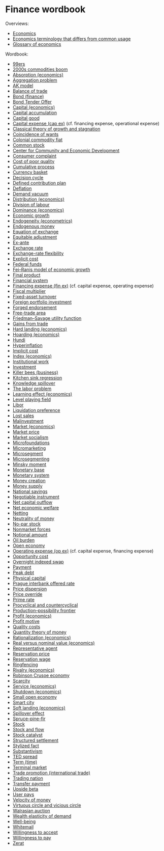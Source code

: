 # Finance wordbook

Overviews:
* <a href="/wiki/Economics" title="Economics">Economics</a>
* <a href="/wiki/Economics_terminology_that_differs_from_common_usage" title="Economics terminology that differs from common usage">Economics terminology that differs from common usage</a>
* <a href="/wiki/Glossary_of_economics" title="Glossary of economics">Glossary of economics</a>

Wordbook:
* [99ers](https://wikipedia.org/wiki/99ers)
* [2000s commodities boom](https://wikipedia.org/wiki/2000s_commodities_boom)
* [Absorption (economics)](https://wikipedia.org/wiki/Absorption_(economics))
* [Aggregation problem](https://wikipedia.org/wiki/Aggregation_problem)
* [AK model](https://wikipedia.org/wiki/AK_model)
* [Balance of trade](https://wikipedia.org/wiki/Balance_of_trade)
* [Bond (finance)](https://wikipedia.org/wiki/Bond_(finance))
* [Bond Tender Offer](https://wikipedia.org/wiki/Bond_Tender_Offer)
* [Capital (economics)](https://wikipedia.org/wiki/Capital_(economics))
* [Capital accumulation](https://wikipedia.org/wiki/Capital_accumulation)
* [Capital good](https://wikipedia.org/wiki/Capital_good)
* [Capital expense (cap ex)](https://wikipedia.org/wiki/Capital_expenditure) (cf. financing expense, operational expense)
* [Classical theory of growth and stagnation](https://wikipedia.org/wiki/Classical_theory_of_growth_and_stagnation)
* [Coincidence of wants](https://wikipedia.org/wiki/Coincidence_of_wants)
* [Colonial commodity fiat](https://wikipedia.org/wiki/Colonial_commodity_fiat)
* [Common stock](https://wikipedia.org/wiki/Common_stock)
* [Center for Community and Economic Development](https://wikipedia.org/wiki/Center_for_Community_and_Economic_Development)
* [Consumer complaint](https://wikipedia.org/wiki/Consumer_complaint)
* [Cost of poor quality](https://wikipedia.org/wiki/Cost_of_poor_quality)
* [Cumulative process](https://wikipedia.org/wiki/Cumulative_process)
* [Currency basket](https://wikipedia.org/wiki/Currency_basket)
* [Decision cycle](https://wikipedia.org/wiki/Decision_cycle)
* [Defined contribution plan](https://wikipedia.org/wiki/Defined_contribution_plan)
* [Deflation](https://wikipedia.org/wiki/Deflation)
* [Demand vacuum](https://wikipedia.org/wiki/Demand_vacuum)
* [Distribution (economics)](https://wikipedia.org/wiki/Distribution_(economics))
* [Division of labour](https://wikipedia.org/wiki/Division_of_labour)
* [Dominance (economics)](https://wikipedia.org/wiki/Dominance_(economics))
* [Economic growth](https://wikipedia.org/wiki/Economic_growth)
* [Endogeneity (econometrics)](https://wikipedia.org/wiki/Endogeneity_(econometrics))
* [Endogenous money](https://wikipedia.org/wiki/Endogenous_money)
* [Equation of exchange](https://wikipedia.org/wiki/Equation_of_exchange)
* [Equitable adjustment](https://wikipedia.org/wiki/Equitable_adjustment)
* [Ex-ante](https://wikipedia.org/wiki/Ex-ante)
* [Exchange rate](https://wikipedia.org/wiki/Exchange_rate)
* [Exchange-rate flexibility](https://wikipedia.org/wiki/Exchange-rate_flexibility)
* [Explicit cost](https://wikipedia.org/wiki/Explicit_cost)
* [Federal funds](https://wikipedia.org/wiki/Federal_funds)
* [Fei–Ranis model of economic growth](https://wikipedia.org/wiki/Fei%E2%80%93Ranis_model_of_economic_growth)
* [Final product](https://wikipedia.org/wiki/Final_product)
* [Financial system](https://wikipedia.org/wiki/Financial_system)
* [Financing expense (fin ex)](https://wikipedia.org/wiki/Corporate_finance) (cf. capital expense, operating expense)
* [Fiscal multiplier](https://wikipedia.org/wiki/Fiscal_multiplier)
* [Fixed-asset turnover](https://wikipedia.org/wiki/Fixed-asset_turnover)
* [Foreign portfolio investment](https://wikipedia.org/wiki/Foreign_portfolio_investment)
* [Forged endorsement](https://wikipedia.org/wiki/Forged_endorsement)
* [Free-trade area](https://wikipedia.org/wiki/Free-trade_area)
* [Friedman–Savage utility function](https://wikipedia.org/wiki/Friedman%E2%80%93Savage_utility_function)
* [Gains from trade](https://wikipedia.org/wiki/Gains_from_trade)
* [Hard landing (economics)](https://wikipedia.org/wiki/Hard_landing_(economics))
* [Hoarding (economics)](https://wikipedia.org/wiki/Hoarding_(economics))
* [Hundi](https://wikipedia.org/wiki/Hundi)
* [Hyperinflation](https://wikipedia.org/wiki/Hyperinflation)
* [Implicit cost](https://wikipedia.org/wiki/Implicit_cost)
* [Index (economics)](https://wikipedia.org/wiki/Index_(economics))
* [Institutional work](https://wikipedia.org/wiki/Institutional_work)
* [Investment](https://wikipedia.org/wiki/Investment)
* [Killer bees (business)](https://wikipedia.org/wiki/Killer_bees_(business))
* [Kitchen sink regression](https://wikipedia.org/wiki/Kitchen_sink_regression)
* [Knowledge spillover](https://wikipedia.org/wiki/Knowledge_spillover)
* [The labor problem](https://wikipedia.org/wiki/The_labor_problem)
* [Learning effect (economics)](https://wikipedia.org/wiki/Learning_effect_(economics))
* [Level playing field](https://wikipedia.org/wiki/Level_playing_field)
* [Libor](https://wikipedia.org/wiki/Libor)
* [Liquidation preference](https://wikipedia.org/wiki/Liquidation_preference)
* [Lost sales](https://wikipedia.org/wiki/Lost_sales)
* [Malinvestment](https://wikipedia.org/wiki/Malinvestment)
* [Market (economics)](https://wikipedia.org/wiki/Market_(economics))
* [Market price](https://wikipedia.org/wiki/Market_price)
* [Market socialism](https://wikipedia.org/wiki/Market_socialism)
* [Microfoundations](https://wikipedia.org/wiki/Microfoundations)
* [Micromarketing](https://wikipedia.org/wiki/Micromarketing)
* [Microsegment](https://wikipedia.org/wiki/Microsegment)
* [Microsegmenting](https://wikipedia.org/wiki/Microsegmenting)
* [Minsky moment](https://wikipedia.org/wiki/Minsky_moment)
* [Monetary base](https://wikipedia.org/wiki/Monetary_base)
* [Monetary system](https://wikipedia.org/wiki/Monetary_system)
* [Money creation](https://wikipedia.org/wiki/Money_creation)
* [Money supply](https://wikipedia.org/wiki/Money_supply)
* [National savings](https://wikipedia.org/wiki/National_savings)
* [Negotiable instrument](https://wikipedia.org/wiki/Negotiable_instrument)
* [Net capital outflow](https://wikipedia.org/wiki/Net_capital_outflow)
* [Net economic welfare](https://wikipedia.org/wiki/Net_economic_welfare)
* [Netting](https://wikipedia.org/wiki/Netting)
* [Neutrality of money](https://wikipedia.org/wiki/Neutrality_of_money)
* [No-par stock](https://wikipedia.org/wiki/No-par_stock)
* [Nonmarket forces](https://wikipedia.org/wiki/Nonmarket_forces)
* [Notional amount](https://wikipedia.org/wiki/Notional_amount)
* [Oil burden](https://wikipedia.org/wiki/Oil_burden)
* [Open economy](https://wikipedia.org/wiki/Open_economy)
* [Operating expense (op ex)](https://wikipedia.org/wiki/Operating_expense) (cf. capital expense, financing expense)
* [Opportunity cost](https://wikipedia.org/wiki/Opportunity_cost)
* [Overnight indexed swap](https://wikipedia.org/wiki/Overnight_indexed_swap)
* [Payment](https://wikipedia.org/wiki/Payment)
* [Peak debt](https://wikipedia.org/wiki/Peak_debt)
* [Physical capital](https://wikipedia.org/wiki/Physical_capital)
* [Prague interbank offered rate](https://wikipedia.org/wiki/Prague_interbank_offered_rate)
* [Price dispersion](https://wikipedia.org/wiki/Price_dispersion)
* [Price override](https://wikipedia.org/wiki/Price_override)
* [Prime rate](https://wikipedia.org/wiki/Prime_rate)
* [Procyclical and countercyclical](https://wikipedia.org/wiki/Procyclical_and_countercyclical)
* [Production–possibility frontier](https://wikipedia.org/wiki/Production%E2%80%93possibility_frontier)
* [Profit (economics)](https://wikipedia.org/wiki/Profit_(economics))
* [Profit motive](https://wikipedia.org/wiki/Profit_motive)
* [Quality costs](https://wikipedia.org/wiki/Quality_costs)
* [Quantity theory of money](https://wikipedia.org/wiki/Quantity_theory_of_money)
* [Rationalization (economics)](https://wikipedia.org/wiki/Rationalization_(economics))
* [Real versus nominal value (economics)](https://wikipedia.org/wiki/Real_versus_nominal_value_(economics))
* [Representative agent](https://wikipedia.org/wiki/Representative_agent)
* [Reservation price](https://wikipedia.org/wiki/Reservation_price)
* [Reservation wage](https://wikipedia.org/wiki/Reservation_wage)
* [Ringfencing](https://wikipedia.org/wiki/Ringfencing)
* [Rivalry (economics)](https://wikipedia.org/wiki/Rivalry_(economics))
* [Robinson Crusoe economy](https://wikipedia.org/wiki/Robinson_Crusoe_economy)
* [Scarcity](https://wikipedia.org/wiki/Scarcity)
* [Service (economics)](https://wikipedia.org/wiki/Service_(economics))
* [Shutdown (economics)](https://wikipedia.org/wiki/Shutdown_(economics))
* [Small open economy](https://wikipedia.org/wiki/Small_open_economy)
* [Smart city](https://wikipedia.org/wiki/Smart_city)
* [Soft landing (economics)](https://wikipedia.org/wiki/Soft_landing_(economics))
* [Spillover effect](https://wikipedia.org/wiki/Spillover_effect)
* [Spruce-pine-fir](https://wikipedia.org/wiki/Spruce-pine-fir)
* [Stock](https://wikipedia.org/wiki/Stock)
* [Stock and flow](https://wikipedia.org/wiki/Stock_and_flow)
* [Stock catalyst](https://wikipedia.org/wiki/Stock_catalyst)
* [Structured settlement](https://wikipedia.org/wiki/Structured_settlement)
* [Stylized fact](https://wikipedia.org/wiki/Stylized_fact)
* [Substantivism](https://wikipedia.org/wiki/Substantivism)
* [TED spread](https://wikipedia.org/wiki/TED_spread)
* [Term (time)](https://wikipedia.org/wiki/Term_(time))
* [Terminal market](https://wikipedia.org/wiki/Terminal_market)
* [Trade promotion (international trade)](https://wikipedia.org/wiki/Trade_promotion_(international_trade))
* [Trading nation](https://wikipedia.org/wiki/Trading_nation)
* [Transfer payment](https://wikipedia.org/wiki/Transfer_payment)
* [Upside beta](https://wikipedia.org/wiki/Upside_beta)
* [User pays](https://wikipedia.org/wiki/User_pays)
* [Velocity of money](https://wikipedia.org/wiki/Velocity_of_money)
* [Virtuous circle and vicious circle](https://wikipedia.org/wiki/Virtuous_circle_and_vicious_circle)
* [Walrasian auction](https://wikipedia.org/wiki/Walrasian_auction)
* [Wealth elasticity of demand](https://wikipedia.org/wiki/Wealth_elasticity_of_demand)
* [Well-being](https://wikipedia.org/wiki/Well-being)
* [Whitemail](https://wikipedia.org/wiki/Whitemail)
* [Willingness to accept](https://wikipedia.org/wiki/Willingness_to_accept)
* [Willingness to pay](https://wikipedia.org/wiki/Willingness_to_pay)
* [Zerat](https://wikipedia.org/wiki/Zerat)
